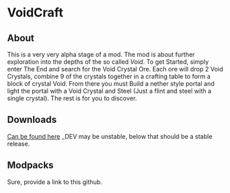 # VoidCraft

## About
This is a very very alpha stage of a mod.
The mod is about further exploration into the depths of the so called *Void*.
To get Started, simply enter The End and search for the Void Crystal Ore. Each ore will drop 2 Void Crystals, combine 9 of the crystals together in a crafting table to form a block of crystal Void. From there you must Build a nether style portal and light the portal with a Void Crystal and Steel (Just a flint and steel with a single crystal).
The rest is for you to discover.

## Downloads
[Can be found here](https://github.com/Tamaized/VoidCraft/tree/master/build)
_DEV may be unstable, below that should be a stable release.

## Modpacks
Sure, provide a link to this github.
